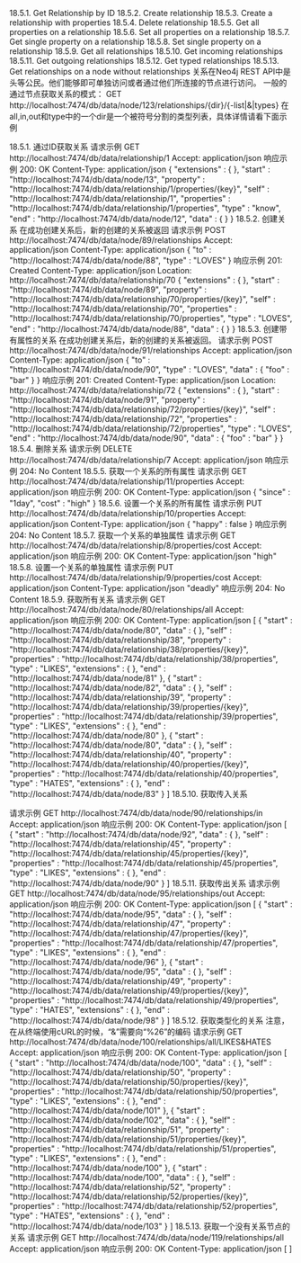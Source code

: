 18.5.1. Get Relationship by ID
18.5.2. Create relationship
18.5.3. Create a relationship with properties
18.5.4. Delete relationship
18.5.5. Get all properties on a relationship
18.5.6. Set all properties on a relationship
18.5.7. Get single property on a relationship
18.5.8. Set single property on a relationship
18.5.9. Get all relationships
18.5.10. Get incoming relationships
18.5.11. Get outgoing relationships
18.5.12. Get typed relationships
18.5.13. Get relationships on a node without relationships
关系在Neo4j REST API中是头等公民。他们能够即可单独访问或者通过他们所连接的节点进行访问。
一般的通过节点获取关系的模式：
GET http://localhost:7474/db/data/node/123/relationships/{dir}/{-list|&|types}
在all,in,out和type中的一个dir是一个被符号分割的类型列表，具体详情请看下面示例

18.5.1. 通过ID获取关系
请求示例
GET http://localhost:7474/db/data/relationship/1
Accept: application/json
响应示例
200: OK
Content-Type: application/json
{
  "extensions" : {
  },
  "start" : "http://localhost:7474/db/data/node/13",
  "property" : "http://localhost:7474/db/data/relationship/1/properties/{key}",
  "self" : "http://localhost:7474/db/data/relationship/1",
  "properties" : "http://localhost:7474/db/data/relationship/1/properties",
  "type" : "know",
  "end" : "http://localhost:7474/db/data/node/12",
  "data" : {
  }
}
18.5.2. 创建关系
在成功创建关系后，新的创建的关系被返回
请求示例
POST http://localhost:7474/db/data/node/89/relationships
Accept: application/json
Content-Type: application/json
{
  "to" : "http://localhost:7474/db/data/node/88",
  "type" : "LOVES"
}
响应示例
201: Created
Content-Type: application/json
Location: http://localhost:7474/db/data/relationship/70
{
  "extensions" : {
  },
  "start" : "http://localhost:7474/db/data/node/89",
  "property" : "http://localhost:7474/db/data/relationship/70/properties/{key}",
  "self" : "http://localhost:7474/db/data/relationship/70",
  "properties" : "http://localhost:7474/db/data/relationship/70/properties",
  "type" : "LOVES",
  "end" : "http://localhost:7474/db/data/node/88",
  "data" : {
  }
}
18.5.3. 创建带有属性的关系
在成功创建关系后，新的创建的关系被返回。
请求示例
POST http://localhost:7474/db/data/node/91/relationships
Accept: application/json
Content-Type: application/json
{
  "to" : "http://localhost:7474/db/data/node/90",
  "type" : "LOVES",
  "data" : {
    "foo" : "bar"
  }
}
响应示例
201: Created
Content-Type: application/json
Location: http://localhost:7474/db/data/relationship/72
{
  "extensions" : {
  },
  "start" : "http://localhost:7474/db/data/node/91",
  "property" : "http://localhost:7474/db/data/relationship/72/properties/{key}",
  "self" : "http://localhost:7474/db/data/relationship/72",
  "properties" : "http://localhost:7474/db/data/relationship/72/properties",
  "type" : "LOVES",
  "end" : "http://localhost:7474/db/data/node/90",
  "data" : {
    "foo" : "bar"
  }
}
18.5.4. 删除关系
请求示例
DELETE http://localhost:7474/db/data/relationship/7
Accept: application/json
响应示例
204: No Content
18.5.5. 获取一个关系的所有属性
请求示例
GET http://localhost:7474/db/data/relationship/11/properties
Accept: application/json
响应示例
200: OK
Content-Type: application/json
{
  "since" : "1day",
  "cost" : "high"
}
18.5.6. 设置一个关系的所有属性
请求示例
PUT http://localhost:7474/db/data/relationship/10/properties
Accept: application/json
Content-Type: application/json
{
  "happy" : false
}
响应示例
204: No Content
18.5.7. 获取一个关系的单独属性
请求示例
GET http://localhost:7474/db/data/relationship/8/properties/cost
Accept: application/json
响应示例
200: OK
Content-Type: application/json
"high"
18.5.8. 设置一个关系的单独属性
请求示例
PUT http://localhost:7474/db/data/relationship/9/properties/cost
Accept: application/json
Content-Type: application/json
"deadly"
响应示例
204: No Content
18.5.9. 获取所有关系
请求示例
GET http://localhost:7474/db/data/node/80/relationships/all
Accept: application/json
响应示例
200: OK
Content-Type: application/json
[ {
  "start" : "http://localhost:7474/db/data/node/80",
  "data" : {
  },
  "self" : "http://localhost:7474/db/data/relationship/38",
  "property" : "http://localhost:7474/db/data/relationship/38/properties/{key}",
  "properties" : "http://localhost:7474/db/data/relationship/38/properties",
  "type" : "LIKES",
  "extensions" : {
  },
  "end" : "http://localhost:7474/db/data/node/81"
}, {
  "start" : "http://localhost:7474/db/data/node/82",
  "data" : {
  },
  "self" : "http://localhost:7474/db/data/relationship/39",
  "property" : "http://localhost:7474/db/data/relationship/39/properties/{key}",
  "properties" : "http://localhost:7474/db/data/relationship/39/properties",
  "type" : "LIKES",
  "extensions" : {
  },
  "end" : "http://localhost:7474/db/data/node/80"
}, {
  "start" : "http://localhost:7474/db/data/node/80",
  "data" : {
  },
  "self" : "http://localhost:7474/db/data/relationship/40",
  "property" : "http://localhost:7474/db/data/relationship/40/properties/{key}",
  "properties" : "http://localhost:7474/db/data/relationship/40/properties",
  "type" : "HATES",
  "extensions" : {
  },
  "end" : "http://localhost:7474/db/data/node/83"
} ]
18.5.10. 获取传入关系

请求示例
GET http://localhost:7474/db/data/node/90/relationships/in
Accept: application/json
响应示例
200: OK
Content-Type: application/json
[ {
  "start" : "http://localhost:7474/db/data/node/92",
  "data" : {
  },
  "self" : "http://localhost:7474/db/data/relationship/45",
  "property" : "http://localhost:7474/db/data/relationship/45/properties/{key}",
  "properties" : "http://localhost:7474/db/data/relationship/45/properties",
  "type" : "LIKES",
  "extensions" : {
  },
  "end" : "http://localhost:7474/db/data/node/90"
} ]
18.5.11. 获取传出关系
请求示例
GET http://localhost:7474/db/data/node/95/relationships/out
Accept: application/json
响应示例
200: OK
Content-Type: application/json
[ {
  "start" : "http://localhost:7474/db/data/node/95",
  "data" : {
  },
  "self" : "http://localhost:7474/db/data/relationship/47",
  "property" : "http://localhost:7474/db/data/relationship/47/properties/{key}",
  "properties" : "http://localhost:7474/db/data/relationship/47/properties",
  "type" : "LIKES",
  "extensions" : {
  },
  "end" : "http://localhost:7474/db/data/node/96"
}, {
  "start" : "http://localhost:7474/db/data/node/95",
  "data" : {
  },
  "self" : "http://localhost:7474/db/data/relationship/49",
  "property" : "http://localhost:7474/db/data/relationship/49/properties/{key}",
  "properties" : "http://localhost:7474/db/data/relationship/49/properties",
  "type" : "HATES",
  "extensions" : {
  },
  "end" : "http://localhost:7474/db/data/node/98"
} ]
18.5.12. 获取类型化的关系
注意，在从终端使用cURL的时候，“&”需要向“%26”的编码
请求示例
GET http://localhost:7474/db/data/node/100/relationships/all/LIKES&HATES
Accept: application/json
响应示例
200: OK
Content-Type: application/json
[ {
  "start" : "http://localhost:7474/db/data/node/100",
  "data" : {
  },
  "self" : "http://localhost:7474/db/data/relationship/50",
  "property" : "http://localhost:7474/db/data/relationship/50/properties/{key}",
  "properties" : "http://localhost:7474/db/data/relationship/50/properties",
  "type" : "LIKES",
  "extensions" : {
  },
  "end" : "http://localhost:7474/db/data/node/101"
}, {
  "start" : "http://localhost:7474/db/data/node/102",
  "data" : {
  },
  "self" : "http://localhost:7474/db/data/relationship/51",
  "property" : "http://localhost:7474/db/data/relationship/51/properties/{key}",
  "properties" : "http://localhost:7474/db/data/relationship/51/properties",
  "type" : "LIKES",
  "extensions" : {
  },
  "end" : "http://localhost:7474/db/data/node/100"
}, {
  "start" : "http://localhost:7474/db/data/node/100",
  "data" : {
  },
  "self" : "http://localhost:7474/db/data/relationship/52",
  "property" : "http://localhost:7474/db/data/relationship/52/properties/{key}",
  "properties" : "http://localhost:7474/db/data/relationship/52/properties",
  "type" : "HATES",
  "extensions" : {
  },
  "end" : "http://localhost:7474/db/data/node/103"
} ]
18.5.13. 获取一个没有关系节点的关系
请求示例
GET http://localhost:7474/db/data/node/119/relationships/all
Accept: application/json
响应示例
200: OK
Content-Type: application/json
[ ]


